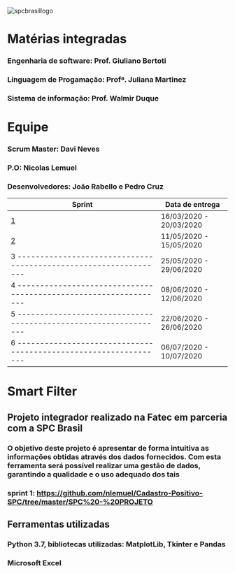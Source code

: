 ![spcbrasillogo](https://user-images.githubusercontent.com/53242511/81332408-6f3e0700-9079-11ea-8282-9667e3b7eeda.jpg)
# **Matérias integradas**
### Engenharia de software: Prof. Giuliano Bertoti
### Linguagem de Progamação: Profª. Juliana Martinez
### Sistema de informação: Prof. Walmir Duque

# **Equipe**
### **Scrum Master:** Davi Neves
### **P.O:** Nicolas Lemuel
### **Desenvolvedores:** João Rabello e Pedro Cruz



|Sprint   | Data de entrega  |
|---|---|
| [1](https://github.com/nlemuel/Cadastro_Positivo_SPC/tree/sprint-1)  | 16/03/2020 - 20/03/2020 |
| [2](https://github.com/nlemuel/Cadastro_Positivo_SPC/tree/sprint-2) | 11/05/2020 - 15/05/2020  |
|  3 ---------------------------------------------------------------- |  25/05/2020 - 29/06/2020 |
|  4 ---------------------------------------------------------------- | 08/06/2020 - 12/06/2020  |
|  5 ---------------------------------------------------------------- | 22/06/2020 - 26/06/2020  |
|  6 ---------------------------------------------------------------- | 06/07/2020 - 10/07/2020  |







# **Smart Filter**
## **Projeto integrador realizado na Fatec em parceria com a SPC Brasil** 
### O objetivo deste projeto é apresentar de forma intuitiva as informações obtidas através dos dados fornecidos. Com esta ferramenta será possível realizar uma gestão de dados, garantindo a qualidade e o uso adequado dos tais
### sprint 1: https://github.com/nlemuel/Cadastro-Positivo-SPC/tree/master/SPC%20-%20PROJETO

## **Ferramentas utilizadas**

### Python 3.7, bibliotecas utilizadas: MatplotLib, Tkinter e Pandas
### Microsoft Excel
